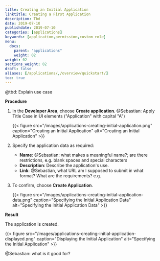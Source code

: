 ```yaml
---
title: Creating an Initial Application
linktitle: Creating a First Application
description: Tbd
date: 2019-07-10
publishdate: 2019-07-10
categories: [applications]
keywords: [application,permission,custom role]
menu:
  docs:
    parent: "applications"
    weight: 02
weight: 02
sections_weight: 02
draft: false
aliases: [/applications/,/overview/quickstart/]
toc: true
---
```


@tbd: Explain use case

**Procedure**

1. In the **Developer Area**, choose **Create application**. @Sebastian: Apply Title Case in UI elements ("Application" with capital "A")

	{{< figure src="/images/applications-creating-initial-application.png" caption="Creating an Initial Application" alt="Creating an Initial Application" >}}

2. Specify the application data as required:

	* **Name**: @Sebastian: what makes a meaningful name?; are there restrictions, e.g. blank spaces and special characters
	* **Description**: Describe the application's use.
	* **Link**: @Sebastian, what URL am I supposed to submit in what format? What are the requirements? e.g. 

3. To confirm, choose **Create Application**.

	{{< figure src="/images/applications-creating-initial-application-data.png" caption="Specifying the Initial Application Data" alt="Specifying the Initial Application Data" >}}

**Result**

The application is created.

{{< figure src="/images/applications-creating-initial-application-displayed.png" caption="Displaying the Initial Application" alt="Specifying the Initial Application" >}}

@Sebastian: what is it good for?


